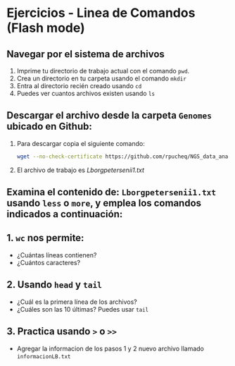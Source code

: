 # Ejercicios - Linea de Comandos (Flash mode)

## Navegar por el sistema de archivos
1. Imprime tu directorio de trabajo actual con el comando `pwd`.
2. Crea un directorio en tu carpeta usando el comando `mkdir`
3. Entra al directorio recién creado usando `cd`
4. Puedes ver cuantos archivos existen usando `ls`

## Descargar el archivo desde la carpeta `Genomes` ubicado en Github:
1. Para descargar copia el siguiente comando:
   
   ```bash
   wget --no-check-certificate https://github.com/rpucheq/NGS_data_analysis/tree/main/Genomes
   ```
2. El archivo de trabajo es *Lborgpetersenii1.txt*

## Examina el contenido de: `Lborgpetersenii1.txt` usando `less` o `more`, y emplea los comandos indicados a continuación: 

## 1. `wc` nos permite:
- ¿Cuántas líneas contienen?
- ¿Cuántos caracteres?

## 2. Usando `head` y `tail`
- ¿Cuál es la primera línea de los archivos?
- ¿Cuáles son las 10 últimas? Puedes usar `tail`

## 3. Practica usando `>` o `>>` 
- Agregar la informacion de los pasos 1 y 2 nuevo archivo llamado `informacionLB.txt`
